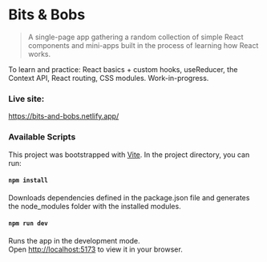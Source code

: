 # Bits & Bobs

> A single-page app gathering a random collection of simple React components and
> mini-apps built in the process of learning how React works.

To learn and practice: React basics + custom hooks, useReducer, the Context API,
React routing, CSS modules. Work-in-progress.

### Live site:

https://bits-and-bobs.netlify.app/

### Available Scripts

This project was bootstrapped with [Vite](https://vitejs.dev/). In the project
directory, you can run:

#### `npm install`

Downloads dependencies defined in the package.json file and generates the
node_modules folder with the installed modules.

#### `npm run dev`

Runs the app in the development mode.\
Open [http://localhost:5173](http://localhost:5173) to view it in your browser.
